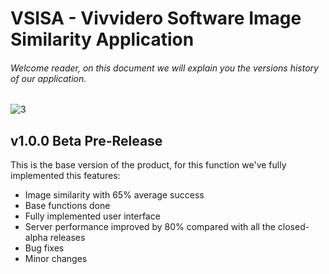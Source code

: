 # VSISA - Vivvidero Software Image Similarity Application


###### Welcome reader, on this document we will explain you the versions history of our application.

![3](https://user-images.githubusercontent.com/63880943/164874110-07a91790-8b09-4402-8dca-7681b60eb647.jpg)

## v1.0.0 Beta Pre-Release

This is the base version of the product, for this function we've fully implemented this features:

  - Image similarity with 65% average success
  - Base functions done 
  - Fully implemented user interface
  - Server performance improved by 80% compared with all the closed-alpha releases
  - Bug fixes
  - Minor changes
    
  
